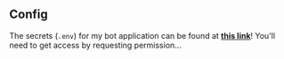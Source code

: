 ## Config

The secrets (`.env`) for my bot application can be found at **[this link](https://docs.google.com/document/d/1qWtd9IQGMeRhS6V2lJdz1Hm1Mof-cvdF1NtQgt4Xpzs/edit?usp=sharing)**! You'll need to get access by requesting permission...
